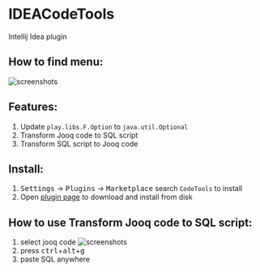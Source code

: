 # IDEACodeTools
Intellij Idea plugin

## How to find menu:
![screenshots](path.jpg)

## Features:
1. Update `play.libs.F.Option` to `java.util.Optional`
2. Transform Jooq code to SQL script
3. Transform SQL script to Jooq code
 
## Install:
1. <kbd>Settings</kbd> -> <kbd>Plugins</kbd> -> <kbd>Marketplace</kbd> search `CodeTools` to install
2. Open [plugin page](https://plugins.jetbrains.com/plugin/11467-aicoder) to download and install from disk

## How to use Transform Jooq code to SQL script:
1. select jooq code
    ![screenshots](use.jpg)
2. press <kbd>ctrl</kbd>+<kbd>alt</kbd>+<kbd>g</kbd>
3. paste SQL anywhere
